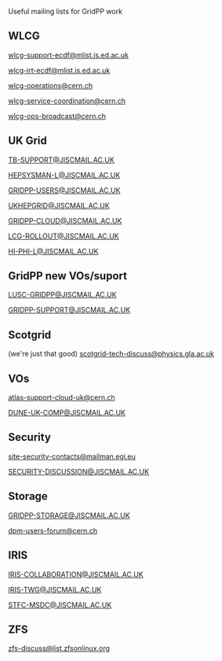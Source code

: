 
Useful mailing lists for GridPP work


## WLCG

 wlcg-support-ecdf@mlist.is.ed.ac.uk

 wlcg-irt-ecdf@mlist.is.ed.ac.uk
 
 wlcg-operations@cern.ch
 
 wlcg-service-coordination@cern.ch
 
 wlcg-ops-broadcast@cern.ch


## UK Grid

 TB-SUPPORT@JISCMAIL.AC.UK
 
 HEPSYSMAN-L@JISCMAIL.AC.UK
 
 GRIDPP-USERS@JISCMAIL.AC.UK
 
 UKHEPGRID@JISCMAIL.AC.UK
 
 GRIDPP-CLOUD@JISCMAIL.AC.UK
 
 LCG-ROLLOUT@JISCMAIL.AC.UK
 
 HI-PHI-L@JISCMAIL.AC.UK


## GridPP new VOs/suport

 LUSC-GRIDPP@JISCMAIL.AC.UK
 
 GRIDPP-SUPPORT@JISCMAIL.AC.UK


## Scotgrid

(we're just that good)
  scotgrid-tech-discuss@physics.gla.ac.uk

## VOs

 atlas-support-cloud-uk@cern.ch

 DUNE-UK-COMP@JISCMAIL.AC.UK
 

## Security

 site-security-contacts@mailman.egi.eu

 SECURITY-DISCUSSION@JISCMAIL.AC.UK


## Storage

 GRIDPP-STORAGE@JISCMAIL.AC.UK

 dpm-users-forum@cern.ch


## IRIS

 IRIS-COLLABORATION@JISCMAIL.AC.UK
 
 IRIS-TWG@JISCMAIL.AC.UK
 
 STFC-MSDC@JISCMAIL.AC.UK


## ZFS 

zfs-discuss@list.zfsonlinux.org
